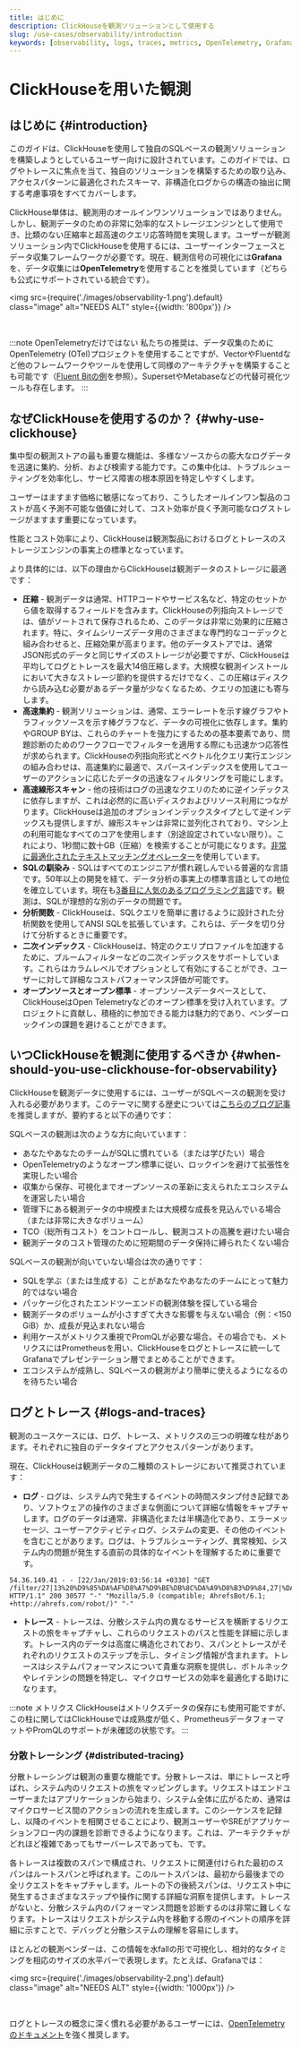 ```yaml
---
title: はじめに
description: ClickHouseを観測ソリューションとして使用する
slug: /use-cases/observability/introduction
keywords: [observability, logs, traces, metrics, OpenTelemetry, Grafana, OTel]
---
```


# ClickHouseを用いた観測

## はじめに {#introduction}

このガイドは、ClickHouseを使用して独自のSQLベースの観測ソリューションを構築しようとしているユーザー向けに設計されています。このガイドでは、ログやトレースに焦点を当て、独自のソリューションを構築するための取り込み、アクセスパターンに最適化されたスキーマ、非構造化ログからの構造の抽出に関する考慮事項をすべてカバーします。

ClickHouse単体は、観測用のオールインワンソリューションではありません。しかし、観測データのための非常に効率的なストレージエンジンとして使用でき、比類のない圧縮率と超高速のクエリ応答時間を実現します。ユーザーが観測ソリューション内でClickHouseを使用するには、ユーザーインターフェースとデータ収集フレームワークが必要です。現在、観測信号の可視化には**Grafana**を、データ収集には**OpenTelemetry**を使用することを推奨しています（どちらも公式にサポートされている統合です）。

<img src={require('./images/observability-1.png').default}    
  class="image"
  alt="NEEDS ALT"
  style={{width: '800px'}} />

<br />

:::note OpenTelemetryだけではない
私たちの推奨は、データ収集のためにOpenTelemetry (OTel)プロジェクトを使用することですが、VectorやFluentdなど他のフレームワークやツールを使用して同様のアーキテクチャを構築することも可能です（[Fluent Bitの例](https://clickhouse.com/blog/kubernetes-logs-to-clickhouse-fluent-bit)を参照）。SupersetやMetabaseなどの代替可視化ツールも存在します。
:::

## なぜClickHouseを使用するのか？ {#why-use-clickhouse}

集中型の観測ストアの最も重要な機能は、多様なソースからの膨大なログデータを迅速に集約、分析、および検索する能力です。この集中化は、トラブルシューティングを効率化し、サービス障害の根本原因を特定しやすくします。

ユーザーはますます価格に敏感になっており、こうしたオールインワン製品のコストが高く予測不可能な価値に対して、コスト効率が良く予測可能なログストレージがますます重要になっています。

性能とコスト効率により、ClickHouseは観測製品におけるログとトレースのストレージエンジンの事実上の標準となっています。

より具体的には、以下の理由からClickHouseは観測データのストレージに最適です：

- **圧縮** - 観測データは通常、HTTPコードやサービス名など、特定のセットから値を取得するフィールドを含みます。ClickHouseの列指向ストレージでは、値がソートされて保存されるため、このデータは非常に効果的に圧縮されます。特に、タイムシリーズデータ用のさまざまな専門的なコーデックと組み合わせると、圧縮効果が高まります。他のデータストアでは、通常JSON形式のデータと同じサイズのストレージが必要ですが、ClickHouseは平均してログとトレースを最大14倍圧縮します。大規模な観測インストールにおいて大きなストレージ節約を提供するだけでなく、この圧縮はディスクから読み込む必要があるデータ量が少なくなるため、クエリの加速にも寄与します。
- **高速集約** - 観測ソリューションは、通常、エラーレートを示す線グラフやトラフィックソースを示す棒グラフなど、データの可視化に依存します。集約やGROUP BYは、これらのチャートを強力にするための基本要素であり、問題診断のためのワークフローでフィルターを適用する際にも迅速かつ応答性が求められます。ClickHouseの列指向形式とベクトル化クエリ実行エンジンの組み合わせは、高速集約に最適で、スパースインデックスを使用してユーザーのアクションに応じたデータの迅速なフィルタリングを可能にします。
- **高速線形スキャン** - 他の技術はログの迅速なクエリのために逆インデックスに依存しますが、これは必然的に高いディスクおよびリソース利用につながります。ClickHouseは追加のオプションインデックスタイプとして逆インデックスも提供しますが、線形スキャンは非常に並列化されており、マシン上の利用可能なすべてのコアを使用します（別途設定されていない限り）。これにより、1秒間に数十GB（圧縮）を検索することが可能になります。[非常に最適化されたテキストマッチングオペレーター](/sql-reference/functions/string-search-functions)を使用しています。
- **SQLの馴染み** - SQLはすべてのエンジニアが慣れ親しんでいる普遍的な言語です。50年以上の開発を経て、データ分析の事実上の標準言語としての地位を確立しています。現在も[3番目に人気のあるプログラミング言語](https://clickhouse.com/blog/the-state-of-sql-based-observability#lingua-franca)です。観測は、SQLが理想的な別のデータの問題です。
- **分析関数** - ClickHouseは、SQLクエリを簡単に書けるように設計された分析関数を使用してANSI SQLを拡張しています。これらは、データを切り分けて分析するときに重要です。
- **二次インデックス** - ClickHouseは、特定のクエリプロファイルを加速するために、ブルームフィルターなどの二次インデックスをサポートしています。これらはカラムレベルでオプションとして有効にすることができ、ユーザーに対して詳細なコストパフォーマンス評価が可能です。
- **オープンソースとオープン標準** - オープンソースデータベースとして、ClickHouseはOpen Telemetryなどのオープン標準を受け入れています。プロジェクトに貢献し、積極的に参加できる能力は魅力的であり、ベンダーロックインの課題を避けることができます。

## いつClickHouseを観測に使用するべきか {#when-should-you-use-clickhouse-for-observability}

ClickHouseを観測データに使用するには、ユーザーがSQLベースの観測を受け入れる必要があります。このテーマに関する歴史については[こちらのブログ記事](https://clickhouse.com/blog/the-state-of-sql-based-observability)を推奨しますが、要約すると以下の通りです：

SQLベースの観測は次のような方に向いています：

- あなたやあなたのチームがSQLに慣れている（または学びたい）場合
- OpenTelemetryのようなオープン標準に従い、ロックインを避けて拡張性を実現したい場合
- 収集から保存、可視化までオープンソースの革新に支えられたエコシステムを運営したい場合
- 管理下にある観測データの中規模または大規模な成長を見込んでいる場合（または非常に大きなボリューム）
- TCO（総所有コスト）をコントロールし、観測コストの高騰を避けたい場合
- 観測データのコスト管理のために短期間のデータ保持に縛られたくない場合

SQLベースの観測が向いていない場合は次の通りです：

- SQLを学ぶ（または生成する）ことがあなたやあなたのチームにとって魅力的ではない場合
- パッケージ化されたエンドツーエンドの観測体験を探している場合
- 観測データのボリュームが小さすぎて大きな影響を与えない場合（例：&lt;150 GiB）か、成長が見込まれない場合
- 利用ケースがメトリクス重視でPromQLが必要な場合。その場合でも、メトリクスにはPrometheusを用い、ClickHouseをログとトレースに統一してGrafanaでプレゼンテーション層でまとめることができます。
- エコシステムが成熟し、SQLベースの観測がより簡単に使えるようになるのを待ちたい場合

## ログとトレース {#logs-and-traces}

観測のユースケースには、ログ、トレース、メトリクスの三つの明確な柱があります。それぞれに独自のデータタイプとアクセスパターンがあります。

現在、ClickHouseは観測データの二種類のストレージにおいて推奨されています：

- **ログ** - ログは、システム内で発生するイベントの時間スタンプ付き記録であり、ソフトウェアの操作のさまざまな側面について詳細な情報をキャプチャします。ログのデータは通常、非構造化または半構造化であり、エラーメッセージ、ユーザーアクティビティログ、システムの変更、その他のイベントを含むことがあります。ログは、トラブルシューティング、異常検知、システム内の問題が発生する直前の具体的なイベントを理解するために重要です。

```response
54.36.149.41 - - [22/Jan/2019:03:56:14 +0330] "GET
/filter/27|13%20%D9%85%DA%AF%D8%A7%D9%BE%DB%8C%DA%A9%D8%B3%D9%84,27|%DA%A9%D9%85%D8%AA%D8%B1%20%D8%A7%D8%B2%205%20%D9%85%D8%A7%DA%AF%D9%BE%DB%8C%DA%A9%D8%B3%D9%84,p53 HTTP/1.1" 200 30577 "-" "Mozilla/5.0 (compatible; AhrefsBot/6.1; +http://ahrefs.com/robot/)" "-"
```

- **トレース** - トレースは、分散システム内の異なるサービスを横断するリクエストの旅をキャプチャし、これらのリクエストのパスと性能を詳細に示します。トレース内のデータは高度に構造化されており、スパンとトレースがそれぞれのリクエストのステップを示し、タイミング情報が含まれます。トレースはシステムパフォーマンスについて貴重な洞察を提供し、ボトルネックやレイテンシの問題を特定し、マイクロサービスの効率を最適化する助けになります。

:::note メトリクス
ClickHouseはメトリクスデータの保存にも使用可能ですが、この柱に関してはClickHouseでは成熟度が低く、PrometheusデータフォーマットやPromQLのサポートが未確認の状態です。
:::

### 分散トレーシング {#distributed-tracing}

分散トレーシングは観測の重要な機能です。分散トレースは、単にトレースと呼ばれ、システム内のリクエストの旅をマッピングします。リクエストはエンドユーザーまたはアプリケーションから始まり、システム全体に広がるため、通常はマイクロサービス間のアクションの流れを生成します。このシーケンスを記録し、以降のイベントを相関させることにより、観測ユーザーやSREがアプリケーションフロー内の課題を診断できるようになります。これは、アーキテクチャがどれほど複雑であってもサーバーレスであっても、です。

各トレースは複数のスパンで構成され、リクエストに関連付けられた最初のスパンはルートスパンと呼ばれます。このルートスパンは、最初から最後までの全リクエストをキャプチャします。ルートの下の後続スパンは、リクエスト中に発生するさまざまなステップや操作に関する詳細な洞察を提供します。トレースがないと、分散システム内のパフォーマンス問題を診断するのは非常に難しくなります。トレースはリクエストがシステム内を移動する際のイベントの順序を詳細に示すことで、デバッグと分散システムの理解を容易にします。

ほとんどの観測ベンダーは、この情報を水fallの形で可視化し、相対的なタイミングを相応のサイズの水平バーで表現します。たとえば、Grafanaでは：

<img src={require('./images/observability-2.png').default}    
  class="image"
  alt="NEEDS ALT"
  style={{width: '1000px'}} />

<br />

ログとトレースの概念に深く慣れる必要があるユーザーには、[OpenTelemetryのドキュメント](https://opentelemetry.io/docs/concepts/)を強く推奨します。
